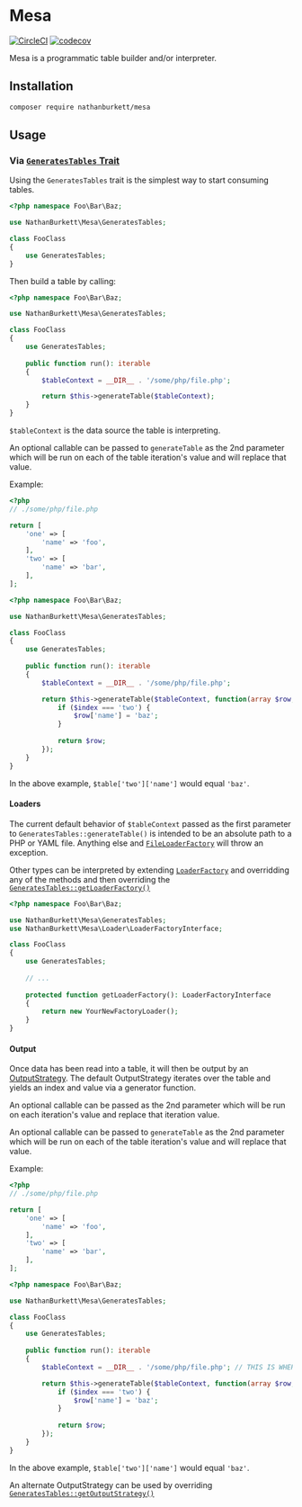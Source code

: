 # Mesa

[![CircleCI](https://circleci.com/gh/NathanBurkett/mesa.svg?style=svg)](https://circleci.com/gh/NathanBurkett/mesa) [![codecov](https://codecov.io/gh/NathanBurkett/mesa/branch/master/graph/badge.svg)](https://codecov.io/gh/NathanBurkett/mesa)

Mesa is a programmatic table builder and/or interpreter.

## Installation

```sh
composer require nathanburkett/mesa
```

## Usage

### Via [`GeneratesTables` Trait](src/GeneratesTables.php)

Using the `GeneratesTables` trait is the simplest way to start consuming tables.

```php
<?php namespace Foo\Bar\Baz;

use NathanBurkett\Mesa\GeneratesTables;

class FooClass
{
    use GeneratesTables;
}
```

Then build a table by calling:
```php
<?php namespace Foo\Bar\Baz;

use NathanBurkett\Mesa\GeneratesTables;

class FooClass
{
    use GeneratesTables;
    
    public function run(): iterable
    {
        $tableContext = __DIR__ . '/some/php/file.php';

        return $this->generateTable($tableContext);
    } 
}
```

`$tableContext` is the data source the table is interpreting.

An optional callable can be passed to `generateTable` as the 2nd parameter which will be run on each of the table iteration's value and will replace that value.

Example:
```php
<?php
// ./some/php/file.php

return [
    'one' => [
        'name' => 'foo',
    ],
    'two' => [
        'name' => 'bar',
    ],
];
```

```php
<?php namespace Foo\Bar\Baz;

use NathanBurkett\Mesa\GeneratesTables;

class FooClass
{
    use GeneratesTables;
    
    public function run(): iterable
    {
        $tableContext = __DIR__ . '/some/php/file.php';

        return $this->generateTable($tableContext, function(array $row, $index) {
            if ($index === 'two') {
                $row['name'] = 'baz';
            }
            
            return $row;
        });
    } 
}
``` 

In the above example, `$table['two']['name']` would equal `'baz'`.

#### Loaders

The current default behavior of `$tableContext` passed as the first parameter to `GeneratesTables::generateTable()` is intended to be an absolute path to a PHP or YAML file. Anything else and [`FileLoaderFactory`](src/Loader/File/FileLoaderFactory.php) will throw an exception.

Other types can be interpreted by extending [`LoaderFactory`](src/Loader/LoaderFactory.php) and overridding any of the methods and then overriding the [`GeneratesTables::getLoaderFactory()`](src/GeneratesTables.php#L25-33)

```php
<?php namespace Foo\Bar\Baz;

use NathanBurkett\Mesa\GeneratesTables;
use NathanBurkett\Mesa\Loader\LoaderFactoryInterface;

class FooClass
{
    use GeneratesTables;
    
    // ...
    
    protected function getLoaderFactory(): LoaderFactoryInterface
    {
        return new YourNewFactoryLoader();
    }
}
```

#### Output

Once data has been read into a table, it will then be output by an [OutputStrategy](src/Output/OutputStrategy.php). The default OutputStrategy iterates over the table and yields an index and value via a generator function.

An optional callable can be passed as the 2nd parameter which will be run on each iteration's value and replace that iteration value.

An optional callable can be passed to `generateTable` as the 2nd parameter which will be run on each of the table iteration's value and will replace that value.

Example:
```php
<?php
// ./some/php/file.php

return [
    'one' => [
        'name' => 'foo',
    ],
    'two' => [
        'name' => 'bar',
    ],
];
```

```php
<?php namespace Foo\Bar\Baz;

use NathanBurkett\Mesa\GeneratesTables;

class FooClass
{
    use GeneratesTables;
    
    public function run(): iterable
    {
        $tableContext = __DIR__ . '/some/php/file.php'; // THIS IS WHERE $tableContext COMES FROM

        return $this->generateTable($tableContext, function(array $row, $index) {
            if ($index === 'two') {
                $row['name'] = 'baz';
            }
            
            return $row;
        });
    } 
}
``` 

In the above example, `$table['two']['name']` would equal `'baz'`.

An alternate OutputStrategy can be used by overriding [`GeneratesTables::getOutputStrategy()`](src/GeneratesTables.php#L35-43)
